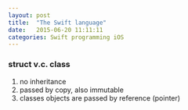 ```yaml
---
layout: post
title:  "The Swift language"
date:   2015-06-20 11:11:11
categories: Swift programming iOS
---
```

### struct v.c. class
1. no inheritance
2. passed by copy, also immutable
3. classes objects are passed by reference (pointer)


